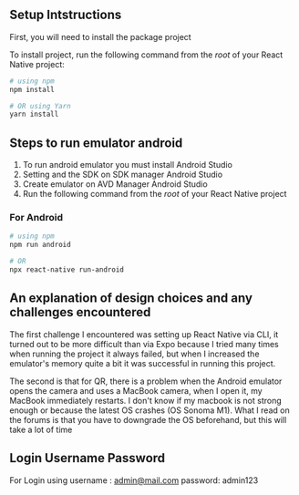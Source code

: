 ## Setup Intstructions

First, you will need to install the package project

To install project, run the following command from the _root_ of your React Native project:

```bash
# using npm
npm install

# OR using Yarn
yarn install
```

## Steps to run emulator android

1. To run android emulator you must install Android Studio
2. Setting and the SDK on SDK manager Android Studio
3. Create emulator on AVD Manager Android Studio
4. Run the following command from the _root_ of your React Native project

### For Android

```bash
# using npm
npm run android 

# OR
npx react-native run-android
```

## An explanation of design choices and any challenges encountered

The first challenge I encountered was setting up React Native via CLI, it turned out to be more difficult than via Expo because I tried many times when running the project it always failed, but when I increased the emulator's memory quite a bit it was successful in running this project.

The second is that for QR, there is a problem when the Android emulator opens the camera and uses a MacBook camera, when I open it, my MacBook immediately restarts. I don't know if my macbook is not strong enough or because the latest OS crashes (OS Sonoma M1). What I read on the forums is that you have to downgrade the OS beforehand, but this will take a lot of time


## Login Username Password
For Login using 
username : admin@mail.com
password: admin123
